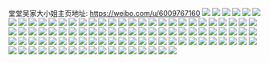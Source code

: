 堂堂吴家大小姐主页地址: https://weibo.com/u/6009767160 
![](https://wx4.sinaimg.cn/mw2000/006yImYoly1h93nitirgmj30u0140465.jpg) 
![](https://wx4.sinaimg.cn/mw2000/006yImYoly1h93nitbzd9j30jj0rqdj4.jpg) 
![](https://wx4.sinaimg.cn/mw2000/006yImYoly1h93nitqn3oj30u01407cb.jpg) 
![](https://wx4.sinaimg.cn/mw2000/006yImYoly1h93nitxtdxj30u0140dnp.jpg) 
![](https://wx4.sinaimg.cn/mw2000/006yImYoly1h93niu4ldwj30u0140k0a.jpg) 
![](https://wx4.sinaimg.cn/mw2000/006yImYoly1h93niudrepj30u0140al0.jpg) 
![](https://wx4.sinaimg.cn/mw2000/006yImYoly1h93niuo7kaj30u0140123.jpg) 
![](https://wx4.sinaimg.cn/mw2000/006yImYoly1h93nkkqbjjj30u01hc46b.jpg) 
![](https://wx4.sinaimg.cn/mw2000/006yImYoly1h93nkk6slsj31400u00zq.jpg) 
![](https://wx4.sinaimg.cn/mw2000/006yImYoly1h93nkkymlzj31400u045v.jpg) 
![](https://wx4.sinaimg.cn/mw2000/006yImYoly1h93nkl5shhj30u0140103.jpg) 
![](https://wx4.sinaimg.cn/mw2000/006yImYoly1h8ukoztt8pj30u0140gse.jpg) 
![](https://wx4.sinaimg.cn/mw2000/006yImYoly1h8ukp02k0bj30u0140gr7.jpg) 
![](https://wx4.sinaimg.cn/mw2000/006yImYoly1h8r4fevjntj30u01407a6.jpg) 
![](https://wx4.sinaimg.cn/mw2000/006yImYoly1h8r4fegcygj30u014079r.jpg) 
![](https://wx4.sinaimg.cn/mw2000/006yImYoly1h8r4ffc7vuj30u0140agv.jpg) 
![](https://wx4.sinaimg.cn/mw2000/006yImYoly1h8r4ffqm6vj30u0140tej.jpg) 
![](https://wx4.sinaimg.cn/mw2000/006yImYoly1h8r4fg2dm6j30u0140afp.jpg) 
![](https://wx4.sinaimg.cn/mw2000/006yImYoly1h8r4fge79zj30u0140gr5.jpg) 
![](https://wx4.sinaimg.cn/mw2000/006yImYoly1h7pdq3yujpj32c03404qq.jpg) 
![](https://wx4.sinaimg.cn/mw2000/006yImYoly1h7pdq2vkrtj32c0340x6q.jpg) 
![](https://wx4.sinaimg.cn/mw2000/006yImYoly1h7mmjteuk3j32c0340u0x.jpg) 
![](https://wx4.sinaimg.cn/mw2000/006yImYoly1h7mmjs253vj32c0340kjl.jpg) 
![](https://wx4.sinaimg.cn/mw2000/006yImYoly1h7mmjuxybpj32c03401kz.jpg) 
![](https://wx4.sinaimg.cn/mw2000/006yImYoly1h7i14xkxh1j314y1kw1kx.jpg) 
![](https://wx4.sinaimg.cn/mw2000/006yImYoly1h7i0zfnvq2j32c03401kz.jpg) 
![](https://wx4.sinaimg.cn/mw2000/006yImYoly1h7i167gbmfj32c02c0u0x.jpg) 
![](https://wx4.sinaimg.cn/mw2000/006yImYoly1h7i0yuwa2sj32c034hkjn.jpg) 
![](https://wx4.sinaimg.cn/mw2000/006yImYoly1h7i0wdnj76j31671k91kx.jpg) 
![](https://wx4.sinaimg.cn/mw2000/006yImYoly1h7i11umliuj32c0340qv5.jpg) 
![](https://wx4.sinaimg.cn/mw2000/006yImYoly1h7i11t33ffj32c0340npe.jpg) 
![](https://wx4.sinaimg.cn/mw2000/006yImYoly1h7i0wg0ll0j32c03401l0.jpg) 
![](https://wx4.sinaimg.cn/mw2000/006yImYoly1h7i0yqtjicj33gg56o4qx.jpg) 
![](https://wx4.sinaimg.cn/mw2000/006yImYoly1h7gmgblj0pj30u0140guq.jpg) 
![](https://wx4.sinaimg.cn/mw2000/006yImYoly1h70egqe18lj30u0191wfz.jpg) 
![](https://wx4.sinaimg.cn/mw2000/006yImYoly1h70egqu76xj30u0191dl2.jpg) 
![](https://wx4.sinaimg.cn/mw2000/006yImYoly1h70egrb8ypj30u0191t9v.jpg) 
![](https://wx4.sinaimg.cn/mw2000/006yImYoly1h70egq0brjj31cp0u0wg1.jpg) 
![](https://wx4.sinaimg.cn/mw2000/006yImYoly1h70egrw16ej30u0127gqy.jpg) 
![](https://wx4.sinaimg.cn/mw2000/006yImYoly1h70eh6zm57j30u01900ts.jpg) 
![](https://wx4.sinaimg.cn/mw2000/006yImYoly1h6w3eeksshj32c0340u0x.jpg) 
![](https://wx4.sinaimg.cn/mw2000/006yImYoly1h6w3ef5smyj32c034042t.jpg) 
![](https://wx4.sinaimg.cn/mw2000/006yImYoly1h6w3edtw2bj32c0340tck.jpg) 
![](https://wx4.sinaimg.cn/mw2000/006yImYoly1h6w3ewqoo3j32c0340gti.jpg) 
![](https://wx4.sinaimg.cn/mw2000/006yImYoly1h6kiaewuugj323u35sqv5.jpg) 
![](https://wx4.sinaimg.cn/mw2000/006yImYoly1h6kiadhl87j323u35snpd.jpg) 
![](https://wx4.sinaimg.cn/mw2000/006yImYoly1h6i7hdkumcj30u0140779.jpg) 
![](https://wx4.sinaimg.cn/mw2000/006yImYoly1h6i7hecopvj30u0140dqp.jpg) 
![](https://wx4.sinaimg.cn/mw2000/006yImYoly1h6i7hcx365j30u0140qdc.jpg) 
![](https://wx4.sinaimg.cn/mw2000/006yImYoly1h6i7hfzfjzj30u0140wq4.jpg) 
![](https://wx4.sinaimg.cn/mw2000/006yImYoly1h68dmoiky0j32dc35s1kz.jpg) 
![](https://wx4.sinaimg.cn/mw2000/006yImYoly1h67uxxlb3ij30sp12mgx1.jpg) 
![](https://wx4.sinaimg.cn/mw2000/006yImYoly1h5wa9ol2mjj33402c01kz.jpg) 
![](https://wx4.sinaimg.cn/mw2000/006yImYoly1h5wa9rijcoj33402c07wj.jpg) 
![](https://wx4.sinaimg.cn/mw2000/006yImYoly1h5r5mhymbqj30u0140jwj.jpg) 
![](https://wx4.sinaimg.cn/mw2000/006yImYoly1h5r5mim81ej30u014079c.jpg) 
![](https://wx4.sinaimg.cn/mw2000/006yImYoly1h5r5mgpm0fj30u014044b.jpg) 
![](https://wx4.sinaimg.cn/mw2000/006yImYoly1h5r5whouktj30u0140tdt.jpg) 
![](https://wx4.sinaimg.cn/mw2000/006yImYoly1h5r5zswrtgj30u0140gqf.jpg) 
![](https://wx4.sinaimg.cn/mw2000/006yImYoly1h5r61fyg5cj31400u0dn1.jpg) 
![](https://wx4.sinaimg.cn/mw2000/006yImYoly1h5nirihuspj32c032o7wi.jpg) 
![](https://wx4.sinaimg.cn/mw2000/006yImYoly1h5nirjlosbj31sc2crkjl.jpg) 
![](https://wx4.sinaimg.cn/mw2000/006yImYoly1h5niroojhyj32c02c0x6r.jpg) 
![](https://wx4.sinaimg.cn/mw2000/006yImYoly1h5nit2lvv5j335s35sx6s.jpg) 
![](https://wx4.sinaimg.cn/mw2000/006yImYoly1h5niud5x57j32c02c0x6q.jpg) 
![](https://wx4.sinaimg.cn/mw2000/006yImYoly1h5niuevslsj31sc1sc1kz.jpg) 
![](https://wx4.sinaimg.cn/mw2000/006yImYoly1h5niui0volj31sc1scnpd.jpg) 
![](https://wx4.sinaimg.cn/mw2000/006yImYoly1h5niuh4dq4j32c02c0e83.jpg) 
![](https://wx4.sinaimg.cn/mw2000/006yImYoly1h5nium6g2yj335s35su11.jpg) 
![](https://wx4.sinaimg.cn/mw2000/006yImYoly1h52z2g6frej32dc35sb2a.jpg) 
![](https://wx4.sinaimg.cn/mw2000/006yImYoly1h52z988nr8j32dc35s7wi.jpg) 
![](https://wx4.sinaimg.cn/mw2000/006yImYoly1h52z2ejxsjj32dc35sx6p.jpg) 
![](https://wx4.sinaimg.cn/mw2000/006yImYoly1h52z2hjai2j32dc35snpe.jpg) 
![](https://wx4.sinaimg.cn/mw2000/006yImYoly1h52z2j33zrj32dc35skjm.jpg) 
![](https://wx4.sinaimg.cn/mw2000/006yImYoly1h52z2xrbn0j32dc35sqv6.jpg) 
![](https://wx4.sinaimg.cn/mw2000/006yImYoly1h52z6bmvgbj32dc35s1kz.jpg) 
![](https://wx4.sinaimg.cn/mw2000/006yImYoly1h52z72zc9fj32dc2bshdt.jpg) 
![](https://wx4.sinaimg.cn/mw2000/006yImYoly1h52z72foobj31921o3hbk.jpg) 
![](https://wx4.sinaimg.cn/mw2000/006yImYoly1h4khwd43grj30u014o0y1.jpg) 
![](https://wx4.sinaimg.cn/mw2000/006yImYoly1h4kihlm8pnj30u0140n3c.jpg) 
![](https://wx4.sinaimg.cn/mw2000/006yImYoly1h4inwk57a1j32c0340e81.jpg) 
![](https://wx4.sinaimg.cn/mw2000/006yImYoly1h4imp5rz5bj32c0340npd.jpg) 
![](https://wx4.sinaimg.cn/mw2000/006yImYoly1h4imp6dq94j32c03401ky.jpg) 
![](https://wx4.sinaimg.cn/mw2000/006yImYoly1h4inxb6m02j32c03401kx.jpg) 
![](https://wx4.sinaimg.cn/mw2000/006yImYoly1h4inxamew8j30xc3p74qq.jpg) 
![](https://wx4.sinaimg.cn/mw2000/006yImYoly1h4io2rtq57j30xc3p7hdt.jpg) 
![](https://wx4.sinaimg.cn/mw2000/006yImYoly1h4io2tkh1vj30uk5ni7wi.jpg) 
![](https://wx4.sinaimg.cn/mw2000/006yImYoly1h4io6izybgj32c0340qv5.jpg) 
![](https://wx4.sinaimg.cn/mw2000/006yImYoly1h4io59qr9uj32c0340u0x.jpg) 
![](https://wx4.sinaimg.cn/mw2000/006yImYoly1h4dr93cqtgj32c02w4x6q.jpg) 
![](https://wx4.sinaimg.cn/mw2000/006yImYoly1h4dr94mrv4j32as2wrb2a.jpg) 
![](https://wx4.sinaimg.cn/mw2000/006yImYoly1h4dr964ahhj32c0340npe.jpg) 
![](https://wx4.sinaimg.cn/mw2000/006yImYoly1h4dr8ykh1pj335s23sqv5.jpg) 
![](https://wx4.sinaimg.cn/mw2000/006yImYoly1h4dr97kf51j3340340e83.jpg) 
![](https://wx4.sinaimg.cn/mw2000/006yImYoly1h4drcu40ntj32c02c0hdv.jpg) 
![](https://wx4.sinaimg.cn/mw2000/006yImYoly1h4drm0i8gpj30th0qvgzw.jpg) 
![](https://wx4.sinaimg.cn/mw2000/006yImYoly1h4drcoldf8j32c0346u0z.jpg) 
![](https://wx4.sinaimg.cn/mw2000/006yImYoly1h4drlccidtj30tu0tudre.jpg) 
